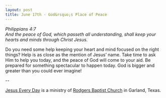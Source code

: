 ```yaml
---
layout: post
title: June 17th - God&rsquo;s Place of Peace
---
```


_Philippians 4:7  
And the peace of God, which passeth all understanding, shall keep
your hearts and minds through Christ Jesus._

Do you need some help keeping your heart and mind focused on the
right things? Help is as close as the mention of Jesus&rsquo; name.
Take time to ask Him to help you today, and the peace of God will
come to your aid. Be prepared for something spectacular to happen
today. God is bigger and greater than you could ever imagine!

 --

<a href=http://jesuseveryday.net>Jesus Every Day</a> is a ministry of <a href=http://rodgersbaptist.net>Rodgers Baptist Church</a> in Garland, Texas.
